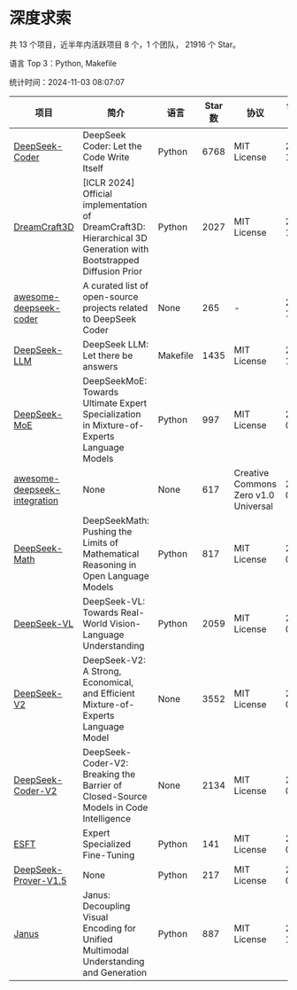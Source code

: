 # 深度求索

共 13 个项目，近半年内活跃项目 8 个，1 个团队， 21916 个 Star。

语言 Top 3：Python, Makefile

统计时间：2024-11-03 08:07:07

| 项目 | 简介 | 语言 | Star 数 | 协议 | 创建时间 | 最后更新时间 | 最后提交时间 |
| --- | --- | --- | --- | --- | --- | --- | --- |
| [DeepSeek-Coder](https://github.com/deepseek-ai/DeepSeek-Coder) | DeepSeek Coder: Let the Code Write Itself | Python | 6768 | MIT License | 2023-10-20 | 2024-11-03 | 2024-05-21 |
| [DreamCraft3D](https://github.com/deepseek-ai/DreamCraft3D) | [ICLR 2024] Official implementation of DreamCraft3D: Hierarchical 3D Generation with Bootstrapped Diffusion Prior | Python | 2027 | MIT License | 2023-10-23 | 2024-11-02 | 2024-08-21 |
| [awesome-deepseek-coder](https://github.com/deepseek-ai/awesome-deepseek-coder) | A curated list of open-source projects related to DeepSeek Coder | None | 265 | - | 2023-11-06 | 2024-10-25 | 2024-04-03 |
| [DeepSeek-LLM](https://github.com/deepseek-ai/DeepSeek-LLM) | DeepSeek LLM: Let there be answers | Makefile | 1435 | MIT License | 2023-11-29 | 2024-11-01 | 2024-02-04 |
| [DeepSeek-MoE](https://github.com/deepseek-ai/DeepSeek-MoE) | DeepSeekMoE: Towards Ultimate Expert Specialization in Mixture-of-Experts Language Models | Python | 997 | MIT License | 2024-01-02 | 2024-11-02 | 2024-01-16 |
| [awesome-deepseek-integration](https://github.com/deepseek-ai/awesome-deepseek-integration) | None | None | 617 | Creative Commons Zero v1.0 Universal | 2024-01-11 | 2024-11-03 | 2024-10-31 |
| [DeepSeek-Math](https://github.com/deepseek-ai/DeepSeek-Math) | DeepSeekMath: Pushing the Limits of Mathematical Reasoning in Open Language Models | Python | 817 | MIT License | 2024-02-05 | 2024-11-02 | 2024-04-15 |
| [DeepSeek-VL](https://github.com/deepseek-ai/DeepSeek-VL) | DeepSeek-VL: Towards Real-World Vision-Language Understanding | Python | 2059 | MIT License | 2024-03-07 | 2024-11-02 | 2024-04-24 |
| [DeepSeek-V2](https://github.com/deepseek-ai/DeepSeek-V2) | DeepSeek-V2: A Strong, Economical, and Efficient Mixture-of-Experts Language Model | None | 3552 | MIT License | 2024-04-22 | 2024-11-03 | 2024-09-25 |
| [DeepSeek-Coder-V2](https://github.com/deepseek-ai/DeepSeek-Coder-V2) | DeepSeek-Coder-V2: Breaking the Barrier of Closed-Source Models in Code Intelligence | None | 2134 | MIT License | 2024-06-14 | 2024-11-03 | 2024-09-24 |
| [ESFT](https://github.com/deepseek-ai/ESFT) | Expert Specialized Fine-Tuning | Python | 141 | MIT License | 2024-07-04 | 2024-11-02 | 2024-09-22 |
| [DeepSeek-Prover-V1.5](https://github.com/deepseek-ai/DeepSeek-Prover-V1.5) | None | Python | 217 | MIT License | 2024-08-15 | 2024-11-03 | 2024-08-16 |
| [Janus](https://github.com/deepseek-ai/Janus) | Janus: Decoupling Visual Encoding for Unified Multimodal Understanding and Generation | Python | 887 | MIT License | 2024-10-18 | 2024-11-02 | 2024-10-31 |
